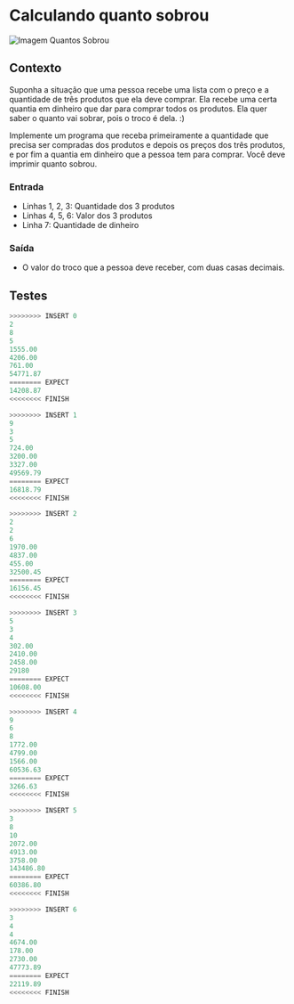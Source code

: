 # Calculando quanto sobrou

![Imagem Quantos Sobrou](https://raw.githubusercontent.com/qxcodefup/arcade/master/base/sobrou/cover.jpg)

## Contexto

Suponha a situação que uma pessoa recebe uma lista com o preço e a
quantidade de três produtos que ela deve comprar. Ela recebe uma certa quantia
em dinheiro que dar para comprar todos os produtos. Ela quer saber o quanto
vai sobrar, pois o troco é dela. :)

Implemente um programa que receba primeiramente a quantidade que precisa ser
compradas dos produtos e depois os preços dos três produtos, e por fim a
quantia em dinheiro que a pessoa tem para comprar. Você deve imprimir quanto
sobrou.

### Entrada

- Linhas 1, 2, 3: Quantidade dos 3 produtos
- Linhas 4, 5, 6: Valor dos 3 produtos
- Linha 7: Quantidade de dinheiro

### Saída

- O valor do troco que a pessoa deve receber, com duas casas decimais.

## Testes

```py
>>>>>>>> INSERT 0
2
8
5
1555.00
4206.00
761.00
54771.87
======== EXPECT
14208.87
<<<<<<<< FINISH
```

```py
>>>>>>>> INSERT 1
9
3
5
724.00
3200.00
3327.00
49569.79
======== EXPECT
16818.79
<<<<<<<< FINISH
```

```py
>>>>>>>> INSERT 2
2
2
6
1970.00
4837.00
455.00
32500.45
======== EXPECT
16156.45
<<<<<<<< FINISH
```

```py
>>>>>>>> INSERT 3
5
3
4
302.00
2410.00
2458.00
29180
======== EXPECT
10608.00
<<<<<<<< FINISH
```

```py
>>>>>>>> INSERT 4
9
6
8
1772.00
4799.00
1566.00
60536.63
======== EXPECT
3266.63
<<<<<<<< FINISH
```

```py
>>>>>>>> INSERT 5
3
8
10
2072.00
4913.00
3758.00
143486.80
======== EXPECT
60386.80
<<<<<<<< FINISH
```

```py
>>>>>>>> INSERT 6
3
4
4
4674.00
178.00
2730.00
47773.89
======== EXPECT
22119.89
<<<<<<<< FINISH
```
